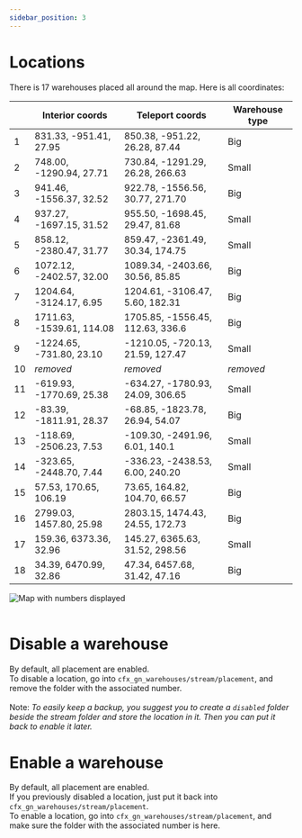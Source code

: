 ```yaml
---
sidebar_position: 3
---
```


# Locations

There is 17 warehouses placed all around the map.
Here is all coordinates:

<!-- Coords table -->
| | Interior coords | Teleport coords | Warehouse type |
| --- | --- | --- | --- |
| 1 | 831.33, -951.41, 27.95 | 850.38, -951.22, 26.28, 87.44 | Big |
| 2 | 748.00, -1290.94, 27.71 | 730.84, -1291.29, 26.28, 266.63 | Small |
| 3 | 941.46, -1556.37, 32.52 | 922.78, -1556.56, 30.77, 271.70 | Big |
| 4 | 937.27, -1697.15, 31.52 | 955.50, -1698.45, 29.47, 81.68 | Small |
| 5 | 858.12, -2380.47, 31.77 | 859.47, -2361.49, 30.34, 174.75 | Small |
| 6 | 1072.12, -2402.57, 32.00 | 1089.34, -2403.66, 30.56, 85.85 | Big |
| 7 | 1204.64, -3124.17, 6.95 | 1204.61, -3106.47, 5.60, 182.31 | Big |
| 8 | 1711.63, -1539.61, 114.08 | 1705.85, -1556.45, 112.63, 336.6 | Big |
| 9 | -1224.65, -731.80, 23.10 | -1210.05, -720.13, 21.59, 127.47 | Small |
| 10 | *removed* | *removed* | *removed* |
| 11 | -619.93, -1770.69, 25.38 | -634.27, -1780.93, 24.09, 306.65 | Small |
| 12 | -83.39, -1811.91, 28.37 | -68.85, -1823.78, 26.94, 54.07 | Big |
| 13 | -118.69, -2506.23, 7.53 | -109.30, -2491.96, 6.01, 140.1 | Small |
| 14 | -323.65, -2448.70, 7.44 | -336.23, -2438.53, 6.00, 240.20 | Small |
| 15 | 57.53, 170.65, 106.19 | 73.65, 164.82, 104.70, 66.57 | Big |
| 16 | 2799.03, 1457.80, 25.98 | 2803.15, 1474.43, 24.55, 172.73 | Big |
| 17 | 159.36, 6373.36, 32.96 | 145.27, 6365.63, 31.52, 298.56 | Small |
| 18 | 34.39, 6470.99, 32.86 | 47.34, 6457.68, 31.42, 47.16 | Big |

<!-- Image -->
<img src="/img/gn_warehouses_gtav_map.webp" alt="Map with numbers displayed" />

<!-- Spacer -->
<br/>
<br/>

<!-- Usage -->
# Disable a warehouse
By default, all placement are enabled.<br/>
To disable a location, go into `cfx_gn_warehouses/stream/placement`, and remove the folder with the associated number.<br/><br/>
Note: *To easily keep a backup, you suggest you to create a `disabled` folder beside the stream folder and store the location in it. Then you can put it back to enable it later.*

# Enable a warehouse
By default, all placement are enabled.<br/>
If you previously disabled a location, just put it back into `cfx_gn_warehouses/stream/placement`.<br/>
To enable a location, go into `cfx_gn_warehouses/stream/placement`, and make sure the folder with the associated number is here.
